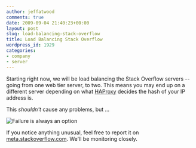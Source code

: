 ```yaml
---
author: jeffatwood
comments: true
date: 2009-09-04 21:40:23+00:00
layout: post
slug: load-balancing-stack-overflow
title: Load Balancing Stack Overflow
wordpress_id: 1929
categories:
- company
- server
---
```



Starting right now, we will be load balancing the Stack Overflow servers -- going from one web tier server, to two. This means you may end up on a different server depending on what [HAProxy](http://haproxy.1wt.eu/) decides the hash of your IP address is.



This _shouldn't_ cause any problems, but ...



![Failure is always an option](/blog/images/2009-09-04-load-balancing-stack-overflow/il_fullxfull.73753810.jpg)



If you notice anything unusual, feel free to report it on [meta.stackoverflow.com](http://meta.stackoverflow.com). We'll be monitoring closely.

